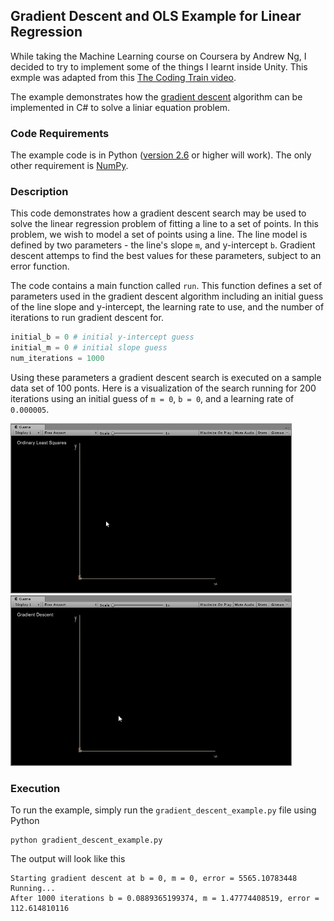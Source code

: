 ## Gradient Descent and OLS Example for Linear Regression
While taking the Machine Learning course on Coursera by Andrew Ng, I decided to try to implement some of the things I learnt inside Unity. This exmple was adapted from this [The Coding Train video](https://www.youtube.com/watch?v=L-Lsfu4ab74).

The example demonstrates how the [gradient descent](http://en.wikipedia.org/wiki/Gradient_descent) algorithm can be implemented in C# to solve a liniar equation problem.  

### Code Requirements
The example code is in Python ([version 2.6](https://www.python.org/doc/versions/) or higher will work). The only other requirement is [NumPy](http://www.numpy.org/).

### Description
This code demonstrates how a gradient descent search may be used to solve the linear regression problem of fitting a line to a set of points. In this problem, we wish to model a set of points using a line. The line model is defined by two parameters - the line's slope `m`, and y-intercept `b`. Gradient descent attemps to find the best values for these parameters, subject to an error function.

The code contains a main function called `run`. This function defines a set of parameters used in the gradient descent algorithm including an initial guess of the line slope and y-intercept, the learning rate to use, and the number of iterations to run gradient descent for. 

```python
initial_b = 0 # initial y-intercept guess
initial_m = 0 # initial slope guess
num_iterations = 1000
``` 

Using these parameters a gradient descent search is executed on a sample data set of 100 ponts. Here is a visualization of the search running for 200 iterations using an initial guess of `m = 0`, `b = 0`, and a learning rate of `0.000005`.

<img src="https://github.com/eman-insilico/Unity-ML-gradient-descent-OLS-liniar-regression/blob/master/OLS.gif" width="450">

<img src="https://github.com/eman-insilico/Unity-ML-gradient-descent-OLS-liniar-regression/blob/master/Gradient%20Descent.gif" width="450">

### Execution
To run the example, simply run the `gradient_descent_example.py` file using Python

```
python gradient_descent_example.py
```

The output will look like this

```
Starting gradient descent at b = 0, m = 0, error = 5565.10783448
Running...
After 1000 iterations b = 0.0889365199374, m = 1.47774408519, error = 112.614810116
```

